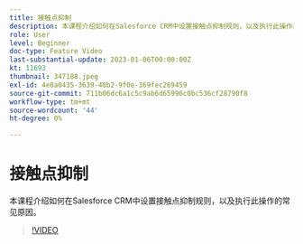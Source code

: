 ```yaml
---
title: 接触点抑制
description: 本课程介绍如何在Salesforce CRM中设置接触点抑制规则，以及执行此操作的常见原因。
role: User
level: Beginner
doc-type: Feature Video
last-substantial-update: 2023-01-06T00:00:00Z
kt: 11693
thumbnail: 347188.jpeg
exl-id: 4e8a0435-3639-48b2-9f0e-369fec269459
source-git-commit: 711b06dc6a1c5c9ab6d65996c0bc536cf28790f8
workflow-type: tm+mt
source-wordcount: '44'
ht-degree: 0%

---
```


# 接触点抑制

本课程介绍如何在Salesforce CRM中设置接触点抑制规则，以及执行此操作的常见原因。

>[!VIDEO](https://video.tv.adobe.com/v/347188/?quality=12&learn=on)

